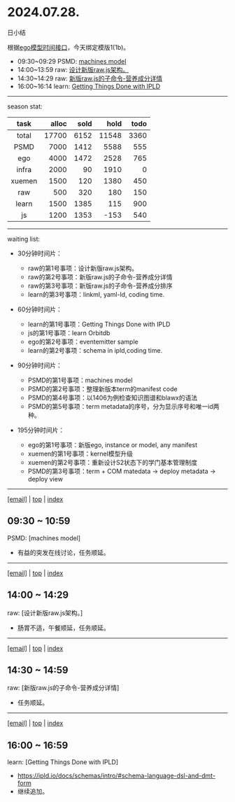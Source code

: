 # 2024.07.28.
日小结

<a id="top"></a>
根据[ego模型时间接口](https://gitee.com/hyg/blog/blob/master/timeflow.md)，今天绑定模版1(1b)。

<a id="index"></a>
- 09:30~09:29	PSMD: [machines model](#20240728093000)
- 14:00~13:59	raw: [设计新版raw.js架构。](#20240728140000)
- 14:30~14:29	raw: [新版raw.js的子命令-营养成分详情](#20240728143000)
- 16:00~16:14	learn: [Getting Things Done with IPLD](#20240728160000)

---
season stat:

| task | alloc | sold | hold | todo |
| :---: | ---: | ---: | ---: | ---: |
| total | 17700 | 6152 | 11548 | 3360 |
| PSMD | 7000 | 1412 | 5588 | 555 |
| ego | 4000 | 1472 | 2528 | 765 |
| infra | 2000 | 90 | 1910 | 0 |
| xuemen | 1500 | 120 | 1380 | 450 |
| raw | 500 | 320 | 180 | 150 |
| learn | 1500 | 1385 | 115 | 900 |
| js | 1200 | 1353 | -153 | 540 |

---
waiting list:


- 30分钟时间片：
  - raw的第1号事项：设计新版raw.js架构。
  - raw的第2号事项：新版raw.js的子命令-营养成分详情
  - raw的第3号事项：新版raw.js的子命令-营养成分排序
  - learn的第3号事项：linkml, yaml-ld, coding time.

- 60分钟时间片：
  - learn的第1号事项：Getting Things Done with IPLD
  - js的第1号事项：learn Orbitdb
  - ego的第2号事项：eventemitter sample
  - learn的第2号事项：schema in ipld,coding time.

- 90分钟时间片：
  - PSMD的第1号事项：machines model
  - PSMD的第2号事项：整理新版本term的manifest code
  - PSMD的第4号事项：以1406为例检查知识图谱和blawx的语法
  - PSMD的第5号事项：term metadata的序号，分为显示序号和唯一id两种。

- 195分钟时间片：
  - ego的第1号事项：新版ego, instance or model, any manifest
  - xuemen的第1号事项：kernel模型升级
  - xuemen的第2号事项：重新设计S2状态下的学门基本管理制度
  - PSMD的第3号事项：term + COM matedata -> deploy metadata -> deploy view

---
<a href="mailto:huangyg@mars22.com?subject=关于2024.07.28.[machines model]任务&body=日期: 2024.07.28.%0D%0A序号: 5%0D%0A手稿:../../draft/2024/07/20240728093000.md%0D%0A---请勿修改邮件主题及以上内容 从下一行开始写您的想法---%0D%0A">[email]</a> | [top](#top) | [index](#index)
<a id="20240728093000"></a>
## 09:30 ~ 10:59
PSMD: [machines model]

- 有益的突发在线讨论，任务顺延。

---
<a href="mailto:huangyg@mars22.com?subject=关于2024.07.28.[设计新版raw.js架构。]任务&body=日期: 2024.07.28.%0D%0A序号: 7%0D%0A手稿:../../draft/2024/07/20240728140000.md%0D%0A---请勿修改邮件主题及以上内容 从下一行开始写您的想法---%0D%0A">[email]</a> | [top](#top) | [index](#index)
<a id="20240728140000"></a>
## 14:00 ~ 14:29
raw: [设计新版raw.js架构。]

- 肠胃不适，午餐顺延，任务顺延。

---
<a href="mailto:huangyg@mars22.com?subject=关于2024.07.28.[新版raw.js的子命令-营养成分详情]任务&body=日期: 2024.07.28.%0D%0A序号: 8%0D%0A手稿:../../draft/2024/07/20240728143000.md%0D%0A---请勿修改邮件主题及以上内容 从下一行开始写您的想法---%0D%0A">[email]</a> | [top](#top) | [index](#index)
<a id="20240728143000"></a>
## 14:30 ~ 14:59
raw: [新版raw.js的子命令-营养成分详情]

- 任务顺延。

---
<a href="mailto:huangyg@mars22.com?subject=关于2024.07.28.[Getting Things Done with IPLD]任务&body=日期: 2024.07.28.%0D%0A序号: 10%0D%0A手稿:../../draft/2024/07/20240728160000.md%0D%0A---请勿修改邮件主题及以上内容 从下一行开始写您的想法---%0D%0A">[email]</a> | [top](#top) | [index](#index)
<a id="20240728160000"></a>
## 16:00 ~ 16:59
learn: [Getting Things Done with IPLD]

- https://ipld.io/docs/schemas/intro/#schema-language-dsl-and-dmt-form
- 继续追加。